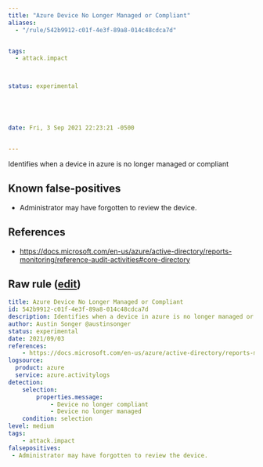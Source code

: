 ```yaml
---
title: "Azure Device No Longer Managed or Compliant"
aliases:
  - "/rule/542b9912-c01f-4e3f-89a8-014c48cdca7d"


tags:
  - attack.impact



status: experimental





date: Fri, 3 Sep 2021 22:23:21 -0500


---
```


Identifies when a device in azure is no longer managed or compliant

<!--more-->


## Known false-positives

* Administrator may have forgotten to review the device.



## References

* https://docs.microsoft.com/en-us/azure/active-directory/reports-monitoring/reference-audit-activities#core-directory


## Raw rule ([edit](https://github.com/SigmaHQ/sigma/edit/master/rules/cloud/azure/azure_device_no_longer_managed_or_compliant.yml))
```yaml
title: Azure Device No Longer Managed or Compliant
id: 542b9912-c01f-4e3f-89a8-014c48cdca7d
description: Identifies when a device in azure is no longer managed or compliant
author: Austin Songer @austinsonger
status: experimental
date: 2021/09/03
references:
    - https://docs.microsoft.com/en-us/azure/active-directory/reports-monitoring/reference-audit-activities#core-directory
logsource:
  product: azure
  service: azure.activitylogs
detection:
    selection:
        properties.message: 
            - Device no longer compliant
            - Device no longer managed
    condition: selection
level: medium
tags:
    - attack.impact
falsepositives:
 - Administrator may have forgotten to review the device. 

```
